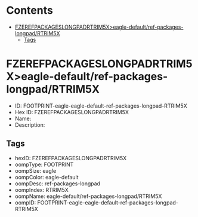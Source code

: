 



Contents
========

* [FZEREFPACKAGESLONGPADRTRIM5X>eagle-default/ref-packages-longpad/RTRIM5X](#fzerefpackageslongpadrtrim5xeagle-defaultref-packages-longpadrtrim5x)
	* [Tags](#tags)

# FZEREFPACKAGESLONGPADRTRIM5X>eagle-default/ref-packages-longpad/RTRIM5X

- ID: FOOTPRINT-eagle-eagle-default-ref-packages-longpad-RTRIM5X
- Hex ID: FZEREFPACKAGESLONGPADRTRIM5X
- Name: 
- Description: 

## Tags

- hexID: FZEREFPACKAGESLONGPADRTRIM5X
- oompType: FOOTPRINT
- oompSize: eagle
- oompColor: eagle-default
- oompDesc: ref-packages-longpad
- oompIndex: RTRIM5X
- oompName: eagle-default/ref-packages-longpad/RTRIM5X
- oompID: FOOTPRINT-eagle-eagle-default-ref-packages-longpad-RTRIM5X

